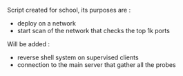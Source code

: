Script created for school, its purposes are :
- deploy on a network
- start scan of the network that checks the top 1k ports

Will be added :
- reverse shell system on supervised clients
- connection to the main server that gather all the probes
